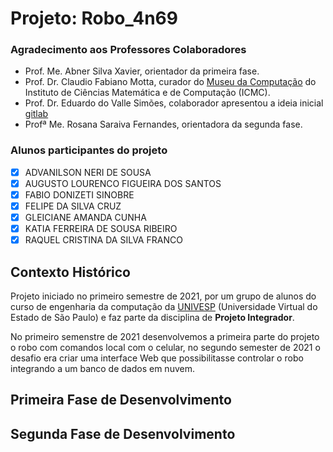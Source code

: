 # Projeto: Robo_4n69

### Agradecimento aos Professores Colaboradores

* Prof. Me. Abner Silva Xavier, orientador da primeira fase.
* Prof. Dr. Claudio Fabiano Motta, curador do [Museu da Computação](https://mc.icmc.usp.br/) do Instituto de Ciências Matemática e de Computação (ICMC).
* Prof. Dr. Eduardo do Valle Simões, colaborador apresentou a ideia inicial [gitlab]( https://gitlab.com/simoesusp/robo-museu/-/tree/master/Orcamento)
* Profª Me. Rosana Saraiva Fernandes, orientadora da segunda fase.

### Alunos participantes do projeto
- [x] ADVANILSON NERI DE SOUSA 
- [x] AUGUSTO LOURENCO FIGUEIRA DOS SANTOS 
- [x] FABIO DONIZETI SINOBRE 
- [x] FELIPE DA SILVA CRUZ 
- [x] GLEICIANE AMANDA CUNHA 
- [x] KATIA FERREIRA DE SOUSA RIBEIRO 
- [x] RAQUEL CRISTINA DA SILVA FRANCO 

## Contexto Histórico

Projeto iniciado no primeiro semestre de 2021, por um grupo de alunos do curso de engenharia da computação da [UNIVESP](https://univesp.br/) (Universidade Virtual do Estado de São Paulo) e faz parte da disciplina de **Projeto Integrador**. 

No primeiro semenstre de 2021 desenvolvemos a primeira parte do projeto o robo com comandos local com o celular, no segundo semester de 2021 o desafio era criar uma interface Web que possibilitasse controlar o robo integrando a um banco de dados em nuvem.

## Primeira Fase de Desenvolvimento


## Segunda Fase de Desenvolvimento
